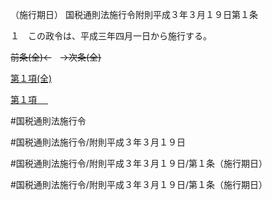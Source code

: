 （施行期日）
国税通則法施行令附則平成３年３月１９日第１条

１　この政令は、平成三年四月一日から施行する。

~~前条(全)←~~　~~→次条(全)~~

[第１項(全)](国税通則法施行＿令附則平成３年３月１９日第１条第１項_.md)  

[第１項 　 ](国税通則法施行＿令附則平成３年３月１９日第１条第１項.md)  

#国税通則法施行令

#国税通則法施行令/附則平成３年３月１９日

#国税通則法施行令/附則平成３年３月１９日/第１条（施行期日）

#国税通則法施行令/附則平成３年３月１９日/第１条（施行期日）

